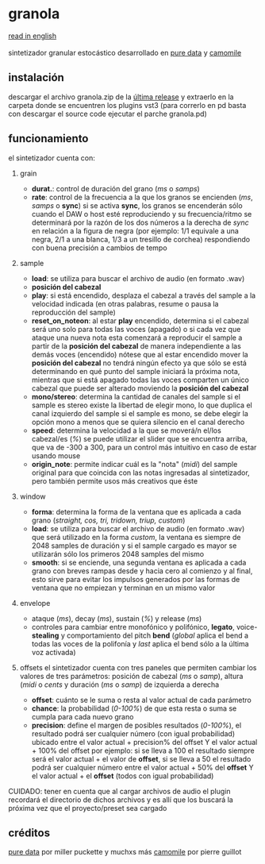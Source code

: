 # granola
[read in english](https://github.com/teaecetyrannis/granola/blob/main/README_EN.md)
<br><br>
sintetizador granular estocástico desarrollado en [pure data](https://github.com/pure-data/pure-data) y [camomile](https://github.com/pierreguillot/Camomile)


## instalación
descargar el archivo granola.zip de la [última release](https://github.com/teaecetyrannis/granola/releases/tag/v1.0) y extraerlo en la carpeta donde se encuentren los plugins vst3 (para correrlo en pd basta con descargar el source code ejecutar el parche granola.pd)

## funcionamiento
el sintetizador cuenta con:

1. grain
	- **durat.**: control de duración del grano (*ms* o *samps*)
	- **rate**: control de la frecuencia a la que los granos se encienden (*ms*, *samps* o **sync**)
		si se activa **sync**, los granos se encenderán sólo cuando el DAW o host esté reproduciendo y su frecuencia/ritmo se determinará por la razón de los dos números a la derecha de *sync* en relación a la figura de negra (por ejemplo: 1/1 equivale a una negra, 2/1 a una blanca, 1/3 a un tresillo de corchea) respondiendo con buena precisión a cambios de tempo

2. sample
	  - **load**: se utiliza para buscar el archivo de audio (en formato .wav)
	- **posición del cabezal**
	- **play**: si está encendido, desplaza el cabezal a través del sample a la velocidad indicada (en otras palabras, resume o pausa la reproducción del sample)
	- **reset_on_noteon**: al estar **play** encendido, determina si el cabezal será uno solo para todas las voces (apagado) o si cada vez que ataque una nueva nota esta comenzará a reproducir el sample a partir de la **posición del cabezal** de manera independiente a las demás voces (encendido)
	nótese que al estar encendido mover la **posición del cabezal** no tendrá ningún efecto ya que sólo se está determinando en qué punto del sample iniciará la próxima nota, mientras que si está apagado todas las voces comparten un único cabezal que puede ser alterado moviendo la **posición del cabezal**
	- **mono/stereo**: determina la cantidad de canales del sample
	si el sample es stereo existe la libertad de elegir mono, lo que duplica el canal izquierdo del sample
	si el sample es mono, se debe elegir la opción mono a menos que se quiera silencio en el canal derecho
	- **speed**: determina la velocidad a la que se moverá/n el/los cabezal/es (*%*)
	se puede utilizar el slider que se encuentra arriba, que va de -300 a 300, para un control más intuitivo en caso de estar usando mouse
	- **origin_note**: permite indicar cuál es la "nota" (*midi*) del sample original para que coincida con las notas ingresadas al sintetizador, pero también permite usos más creativos que éste

3. window
	- **forma**: determina la forma de la ventana que es aplicada a cada grano (*straight, cos, tri, tridown, triup, custom*)
	- **load**: se utiliza para buscar el archivo de audio (en formato .wav) que será utilizado en la forma *custom*, la ventana es siempre de 2048 samples de duración y si el sample cargado es mayor se utilizarán sólo los primeros 2048 samples del mismo
	- **smooth**: si se enciende, una segunda ventana es aplicada a cada grano con breves rampas desde y hacia cero al comienzo y al final, esto sirve para evitar los impulsos generados por las formas de ventana que no empiezan y terminan en un mismo valor

4. envelope
	- ataque (*ms*), decay (*ms*), sustain (*%*) y release (*ms*)
	- controles para cambiar entre monofónico y polifónico, **legato**, voice-**stealing** y comportamiento del pitch **bend** (_global_ aplica el bend a todas las voces de la polifonía y _last_ aplica el bend sólo a la última voz activada)

5. offsets
	el sintetizador cuenta con tres paneles que permiten cambiar los valores de tres parámetros: posición de cabezal (*ms* o *samp*), altura (*midi* o *cents* y duración (*ms* o *samp*) de izquierda a derecha
	- **offset**: cuánto se le suma o resta al valor actual de cada parámetro
	- **chance**: la probabilidad (*0-100%*) de que esta resta o suma se cumpla para cada nuevo grano
	- **precision**: define el margen de posibles resultados (*0-100%*), el resultado podrá ser cualquier número (con igual probabilidad) ubicado entre el valor actual + precision% del offset Y el valor actual + 100% del offset
	por ejemplo: si se lleva a 100 el resultado siempre será el valor actual + el valor de **offset**, si se lleva a 50 el resultado podrá ser cualquier número entre el valor actual + 50% del **offset** Y el valor actual + el **offset** (todos con igual probabilidad)

CUIDADO: tener en cuenta que al cargar archivos de audio el plugin recordará el directorio de dichos archivos y es allí que los buscará la próxima vez que el proyecto/preset sea cargado
	

## créditos
[pure data](https://github.com/pure-data/pure-data) por miller puckette y muchxs más
[camomile](https://github.com/pierreguillot/Camomile) por pierre guillot
